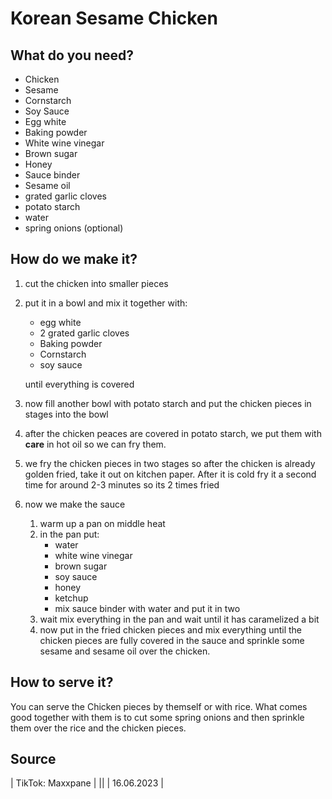 # Korean Sesame Chicken

## What do you need?

* Chicken
* Sesame
* Cornstarch
* Soy Sauce
* Egg white
* Baking powder
* White wine vinegar
* Brown sugar
* Honey
* Sauce binder
* Sesame oil
* grated garlic cloves
* potato starch
* water
* spring onions (optional)

## How do we make it?

1. cut the chicken into smaller pieces
2. put it in a bowl and mix it together with:
    * egg white
    * 2 grated garlic cloves
    *  Baking powder
    * Cornstarch
    * soy sauce

    until everything is covered

3. now fill another bowl with potato starch and put the chicken pieces in stages into the bowl
4. after the chicken peaces are covered in potato starch, we put them with **care** in hot oil so we can fry them.
5. we fry the chicken pieces in two stages so after the chicken is already golden fried, take it out on kitchen paper. After it is cold fry it a second time for around 2-3 minutes so its 2 times fried
6. now we make the sauce
    1. warm up a pan on middle heat
    2. in the pan put:
        * water
        * white wine vinegar
        * brown sugar
        * soy sauce
        * honey
        * ketchup
        * mix sauce binder with water and put it in two
    3. wait mix everything in the pan and wait until it has caramelized a bit
    4. now put in the fried chicken pieces and mix everything until the chicken pieces are fully covered in the sauce and sprinkle some sesame and sesame oil over the chicken.

## How to serve it?

You can serve the Chicken pieces by themself or with rice. What comes good together with them is to cut some spring onions and then sprinkle them over the rice and the chicken pieces.

## Source
| TikTok: Maxxpane |
||
| 16.06.2023 |